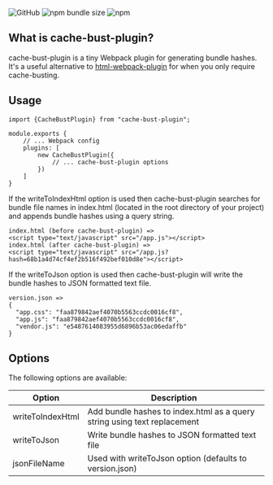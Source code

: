 ![GitHub](https://img.shields.io/github/license/rmuchall/cache-bust-plugin)
![npm bundle size](https://img.shields.io/bundlephobia/minzip/cache-bust-plugin)
![npm](https://img.shields.io/npm/v/cache-bust-plugin)

## What is cache-bust-plugin?
cache-bust-plugin is a tiny Webpack plugin for generating bundle hashes. It's a useful alternative to [html-webpack-plugin](https://www.npmjs.com/package/html-webpack-plugin) for when you only require cache-busting.

## Usage
```
import {CacheBustPlugin} from "cache-bust-plugin";

module.exports {
    // ... Webpack config
    plugins: [
        new CacheBustPlugin({
            // ... cache-bust-plugin options
        })
    ]
}
```
If the writeToIndexHtml option is used then cache-bust-plugin searches for bundle file names in index.html (located in the root directory of your project) and appends bundle hashes using a query string. <br />
```
index.html (before cache-bust-plugin) =>
<script type="text/javascript" src="/app.js"></script>
index.html (after cache-bust-plugin) =>
<script type="text/javascript" src="/app.js?hash=68b1a4d74cf4ef2b516f492bef010d8e"></script>
```
If the writeToJson option is used then cache-bust-plugin will write the bundle hashes to JSON formatted text file. <br />
```
version.json =>
{
  "app.css": "faa879842aef4070b5563ccdc0016cf8",
  "app.js": "faa879842aef4070b5563ccdc0016cf8",
  "vendor.js": "e5487614083955d6896b53ac06edaffb"
}
```

## Options
The following options are available: <br />

| Option           | Description                                                              | 
|------------------|--------------------------------------------------------------------------|
| writeToIndexHtml | Add bundle hashes to index.html as a query string using text replacement |
| writeToJson      | Write bundle hashes to JSON formatted text file                          |
| jsonFileName     | Used with writeToJson option (defaults to version.json)                  |
